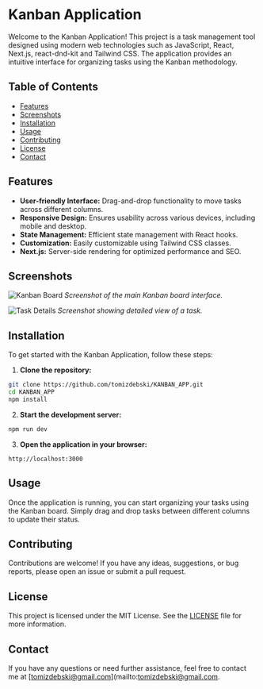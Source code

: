 # Kanban Application

Welcome to the Kanban Application! This project is a task management tool designed using modern web technologies such as JavaScript, React, Next.js, react-dnd-kit and Tailwind CSS. The application provides an intuitive interface for organizing tasks using the Kanban methodology.

## Table of Contents

- [Features](#features)
- [Screenshots](#screenshots)
- [Installation](#installation)
- [Usage](#usage)
- [Contributing](#contributing)
- [License](#license)
- [Contact](#contact)

## Features

- **User-friendly Interface:** Drag-and-drop functionality to move tasks across different columns.
- **Responsive Design:** Ensures usability across various devices, including mobile and desktop.
- **State Management:** Efficient state management with React hooks.
- **Customization:** Easily customizable using Tailwind CSS classes.
- **Next.js:** Server-side rendering for optimized performance and SEO.

## Screenshots

![Kanban Board](path_to_screenshot_1.png)
_Screenshot of the main Kanban board interface._

![Task Details](path_to_screenshot_2.png)
_Screenshot showing detailed view of a task._

## Installation

To get started with the Kanban Application, follow these steps:

1. **Clone the repository:**

```bash
git clone https://github.com/tomizdebski/KANBAN_APP.git
cd KANBAN_APP
npm install

```

2. **Start the development server:**

```bash
npm run dev
```

3. **Open the application in your browser:**

```
http://localhost:3000
```

## Usage

Once the application is running, you can start organizing your tasks using the Kanban board. Simply drag and drop tasks between different columns to update their status.

## Contributing

Contributions are welcome! If you have any ideas, suggestions, or bug reports, please open an issue or submit a pull request.

## License

This project is licensed under the MIT License. See the [LICENSE](LICENSE) file for more information.

## Contact

If you have any questions or need further assistance, feel free to contact me at [tomizdebski@gmail.com](mailto:tomizdebski@gmail.com.

```

```
